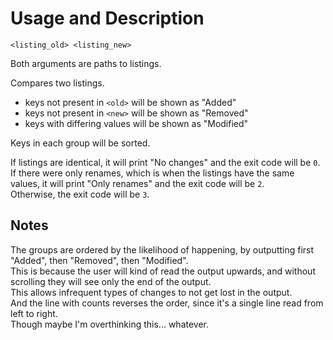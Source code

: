 # Usage and Description

```
<listing_old> <listing_new>
```

Both arguments are paths to listings.

Compares two listings.
- keys not present in `<old>` will be shown as "Added"
- keys not present in `<new>` will be shown as "Removed"
- keys with differing values  will be shown as "Modified"

Keys in each group will be sorted.

If listings are identical, it will print "No changes" and the exit code will be `0`.<br>
If there were only renames, which is when the listings have the same values, it will print "Only renames" and the exit code will be `2`.<br>
Otherwise, the exit code will be `3`.


## Notes

The groups are ordered by the likelihood of happening, by outputting first "Added", then "Removed", then "Modified".<br>
This is because the user will kind of read the output upwards,
and without scrolling they will see only the end of the output.<br>
This allows infrequent types of changes to not get lost in the output.<br>
And the line with counts reverses the order, since it's a single line read from left to right.<br>
Though maybe I'm overthinking this... whatever.

